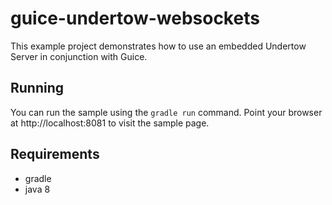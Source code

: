 # guice-undertow-websockets

This example project demonstrates how to use an embedded Undertow Server in conjunction with Guice. 

## Running

You can run the sample using the `gradle run` command.
Point your browser at http://localhost:8081 to visit the sample page.

## Requirements

- gradle
- java 8

